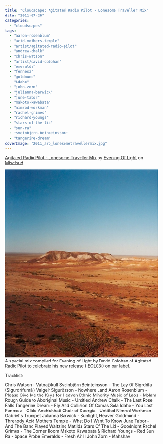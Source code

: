 ```yaml
---
title: "Cloudscape: Agitated Radio Pilot - Lonesome Traveller Mix"
date: "2011-07-26"
categories: 
  - "cloudscapes"
tags: 
  - "aaron-rosenblum"
  - "acid-mothers-temple"
  - "artist/agitated-radio-pilot"
  - "andrew-chalk"
  - "chris-watson"
  - "artist/david-colohan"
  - "emeralds"
  - "fennesz"
  - "goldmund"
  - "idaho"
  - "john-zorn"
  - "julianna-barwick"
  - "june-tabor"
  - "makoto-kawabata"
  - "nimrod-workman"
  - "rachel-grimes"
  - "richard-youngs"
  - "stars-of-the-lid"
  - "sun-ra"
  - "sveinbjorn-beinteinsson"
  - "tangerine-dream"
coverImage: "2011_arp_lonesometravellermix.jpg"
---
```


[Agitated Radio Pilot - Lonesome Traveller Mix](http://www.mixcloud.com/eveningoflight/agitated-radio-pilot-lonesome-traveller-mix/?utm_source=widget&utm_medium=web&utm_campaign=base_links&utm_term=resource_link) by [Evening Of Light](http://www.mixcloud.com/eveningoflight/?utm_source=widget&utm_medium=web&utm_campaign=base_links&utm_term=profile_link) on [Mixcloud](http://www.mixcloud.com/?utm_source=widget&utm_medium=web&utm_campaign=base_links&utm_term=homepage_link)

![](images/2011_arp_lonesometravellermix.jpg "2011_arp_lonesometravellermix")A special mix compiled for Evening of Light by David Colohan of Agitated Radio Pilot to celebrate his new release ([:EOL03:](http://www.eveningoflight.nl/2011/07/23/eol03-agitated-radio-pilot-lights-beneath-the-lake-nothing-is-truly-lost/ ":EOL03: Agitated Radio Pilot – Lights Beneath the Lake / Nothing Is Truly Lost")) on our label.

Tracklist:

Chris Watson - Vatnajökull Sveinbjörn Beinteinsson - The Lay Of Sigrdrífa (Sigurdrífumál) Valgeir Sigurðsson - Nowhere Land Aaron Rosenblum - Please Give Me the Keys for Heaven Ethnic Minority Music of Laos - Molam Rough Guide to Aboriginal Music - Untitled Andrew Chalk - The Last Rose Falls Tangerine Dream - Fly And Collision Of Comas Sola Idaho - You Lost Fennesz - Glide Anchiskhati Choir of Georgia - Untitled Nimrod Workman - Gabriel's Trumpet Julianna Barwick - Sunlight, Heaven Goldmund - Threnody Acid Mothers Temple - What Do I Want To Know June Tabor - And The Band Played Waltzing Matilda Stars Of The Lid - Goodnight Rachel Grimes - The Corner Room Makoto Kawabata & Richard Youngs - Red Sun Ra - Space Probe Emeralds - Fresh Air II John Zorn - Mahshav

